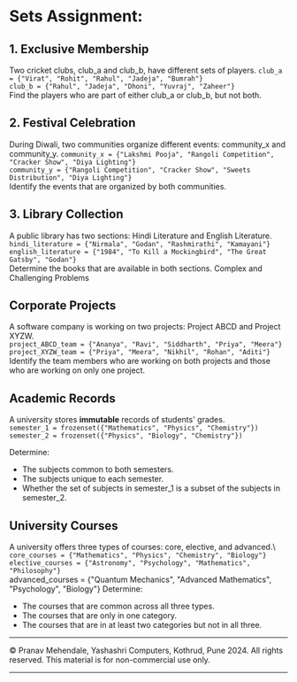# Sets Assignment:

## 1. Exclusive Membership

Two cricket clubs, club_a and club_b, have different sets of players.
`club_a = {"Virat", "Rohit", "Rahul", "Jadeja", "Bumrah"}`\
`club_b = {"Rahul", "Jadeja", "Dhoni", "Yuvraj", "Zaheer"}`\
Find the players who are part of either club_a or club_b, but not both.

## 2. Festival Celebration

During Diwali, two communities organize different events: community_x and community_y.
`community_x = {"Lakshmi Pooja", "Rangoli Competition", "Cracker Show", "Diya Lighting"}`\
`community_y = {"Rangoli Competition", "Cracker Show", "Sweets Distribution", "Diya Lighting"}`\
Identify the events that are organized by both communities.

## 3. Library Collection

A public library has two sections: Hindi Literature and English Literature.\
`hindi_literature = {"Nirmala", "Godan", "Rashmirathi", "Kamayani"}`\
`english_literature = {"1984", "To Kill a Mockingbird", "The Great Gatsby", "Godan"}` \
Determine the books that are available in both sections.
Complex and Challenging Problems

## Corporate Projects

A software company is working on two projects: Project ABCD and Project XYZW.\
`project_ABCD_team = {"Ananya", "Ravi", "Siddharth", "Priya", "Meera"}`\
`project_XYZW_team = {"Priya", "Meera", "Nikhil", "Rohan", "Aditi"}`\
Identify the team members who are working on both projects and those who are working on only one project.

## Academic Records

A university stores **immutable** records of students' grades.\
`semester_1 = frozenset({"Mathematics", "Physics", "Chemistry"})` \
`semester_2 = frozenset({"Physics", "Biology", "Chemistry"})` 

Determine:
- The subjects common to both semesters.
- The subjects unique to each semester.
- Whether the set of subjects in semester_1 is a subset of the subjects in semester_2.

## University Courses

A university offers three types of courses: core, elective, and advanced.\ 
`core_courses = {"Mathematics", "Physics", "Chemistry", "Biology"}`\
`elective_courses = {"Astronomy", "Psychology", "Mathematics", "Philosophy"}`\
advanced_courses = {"Quantum Mechanics", "Advanced Mathematics", "Psychology", "Biology"}
Determine:
- The courses that are common across all three types.
- The courses that are only in one category.
- The courses that are in at least two categories but not in all three.

---
&copy; Pranav Mehendale, Yashashri Computers, Kothrud, Pune 2024. All rights reserved. This material is for non-commercial use only.

---